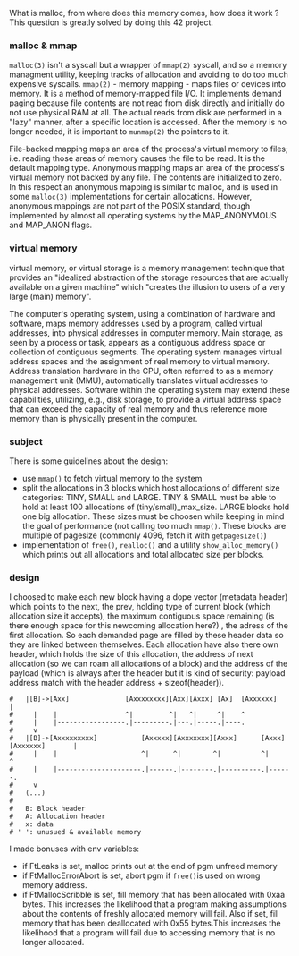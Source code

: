 What is malloc, from where does this memory comes, how does it work ?
This question is greatly solved by doing this 42 project.

### malloc & mmap

`malloc(3)` isn't a syscall but a wrapper of `mmap(2)` syscall, and so a memory managment utility, keeping tracks of allocation and avoiding to do too much expensive syscalls.
`mmap(2)` - memory mapping - maps files or devices into memory. It is a method of memory-mapped file I/O. It implements demand paging because file contents are not read from disk directly and initially do not use physical RAM at all. The actual reads from disk are performed in a "lazy" manner, after a specific location is accessed. After the memory is no longer needed, it is important to `munmap(2)` the pointers to it.

File-backed mapping maps an area of the process's virtual memory to files; i.e. reading those areas of memory causes the file to be read. It is the default mapping type.
Anonymous mapping maps an area of the process's virtual memory not backed by any file. The contents are initialized to zero. In this respect an anonymous mapping is similar to malloc, and is used in some `malloc(3)` implementations for certain allocations. However, anonymous mappings are not part of the POSIX standard, though implemented by almost all operating systems by the MAP_ANONYMOUS and MAP_ANON flags.

### virtual memory

virtual memory, or virtual storage is a memory management technique that provides an "idealized abstraction of the storage resources that are actually available on a given machine" which "creates the illusion to users of a very large (main) memory".

The computer's operating system, using a combination of hardware and software, maps memory addresses used by a program, called virtual addresses, into physical addresses in computer memory. Main storage, as seen by a process or task, appears as a contiguous address space or collection of contiguous segments. The operating system manages virtual address spaces and the assignment of real memory to virtual memory. Address translation hardware in the CPU, often referred to as a memory management unit (MMU), automatically translates virtual addresses to physical addresses. Software within the operating system may extend these capabilities, utilizing, e.g., disk storage, to provide a virtual address space that can exceed the capacity of real memory and thus reference more memory than is physically present in the computer.

### subject

There is some guidelines about the design:

- use `mmap()` to fetch virtual memory to the system
- split the allocations in 3 blocks which host allocations of different size categories: TINY, SMALL and LARGE. TINY & SMALL must be able to hold at least 100 allocations of (tiny/small)\_max_size. LARGE blocks hold one big allocation. These sizes must be choosen while keeping in mind the goal of performance (not calling too much `mmap()`. These blocks are multiple of pagesize (commonly 4096, fetch it with `getpagesize()`)
- implementation of `free()`, `realloc()` and a utility `show_alloc_memory()` which prints out all allocations and total allocated size per blocks.

### design

I choosed to make each new block having a dope vector (metadata header) which points to the next, the prev, holding type of current block (which allocation size it accepts), the maximum contiguous space remaining (is there enough space for this newcoming allocation here?) , the adress of the first allocation.
So each demanded page are filled by these header data so they are linked between themselves.
Each allocation have also there own header, which holds the size of this allocation, the address of next allocation (so we can roam all allocations of a block) and the address of the payload (which is always after the header but it is kind of security: payload address match with the header address + sizeof(header)).

```
#   |[B]->[Axx]              [Axxxxxxxx][Axx][Axxx] [Ax]  [Axxxxxx]     |
#     |    |                 ^|         ^|   ^|     ^|    ^
#     |    |-----------------.|---------.|---.|-----.|----.
#     v
#   |[B]->[Axxxxxxxxx]           [Axxxxx][Axxxxxxx][Axxx]      [Axxx]  [Axxxxxx]       |
#     |    |                     ^|      ^|        ^|          ^|      ^
#     |    |---------------------.|------.|--------.|----------.|------.
#     v
#   (...)
#
#   B: Block header
#   A: Allocation header
#   x: data
# ' ': unusued & available memory
```

I made bonuses with env variables:

- if FtLeaks is set, malloc prints out at the end of pgm unfreed memory
- if FtMallocErrorAbort is set, abort pgm if `free()`is used on wrong memory address.
- if FtMallocScribble is set, fill memory that has been allocated with 0xaa bytes. This increases the likelihood that a program making assumptions about the contents of freshly allocated memory will fail. Also if set, fill memory that has been deallocated with 0x55 bytes.This increases the likelihood that a program will fail due to accessing memory that is no longer allocated.

